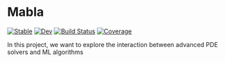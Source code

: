 # Mabla

[![Stable](https://img.shields.io/badge/docs-stable-blue.svg)](https://BadiaLab.github.io/GridapML.jl/stable)
[![Dev](https://img.shields.io/badge/docs-dev-blue.svg)](https://BadiaLab.github.io/GridapML.jl/dev)
[![Build Status](https://github.com/BadiaLab/GridapML.jl/actions/workflows/CI.yml/badge.svg?branch=main)](https://github.com/BadiaLab/GridapML.jl/actions/workflows/CI.yml?query=branch%3Amain)
[![Coverage](https://codecov.io/gh/BadiaLab/GridapML.jl/branch/main/graph/badge.svg)](https://codecov.io/gh/BadiaLab/GridapML.jl)

In this project, we want to explore the interaction between advanced PDE solvers and ML algorithms
